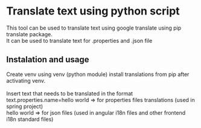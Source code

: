 # Translate text using python script

This tool can be used to translate text using google translate using pip translate package.\
It can be used to translate text for .properties and .json file

## Instalation and usage

Create venv using venv (python module) install translations from pip after activating venv.\
\
Insert text that needs to be translated in the format\
text.properties.name=hello world => for properties files translations (used in spring project)\
hello world => for json files (used in angular i18n files and other frontend i18n standard files)
